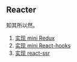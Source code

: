 ## Reacter

知其所以然。

1. [实现 mini Redux](./redux-nut)
2. [实现 mini React-hooks](./react-hooks)
3. [实现 react-ssr](./react-ssr)


